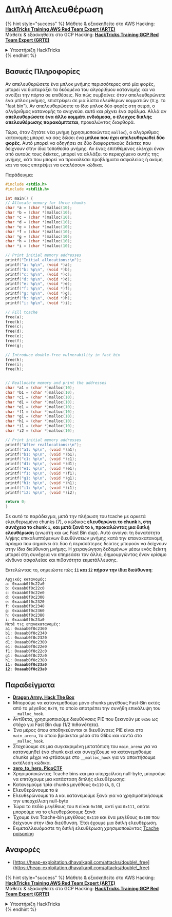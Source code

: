 # Διπλή Απελευθέρωση

{% hint style="success" %}
Μάθετε & εξασκηθείτε στο AWS Hacking:<img src="/.gitbook/assets/arte.png" alt="" data-size="line">[**HackTricks Training AWS Red Team Expert (ARTE)**](https://training.hacktricks.xyz/courses/arte)<img src="/.gitbook/assets/arte.png" alt="" data-size="line">\
Μάθετε & εξασκηθείτε στο GCP Hacking: <img src="/.gitbook/assets/grte.png" alt="" data-size="line">[**HackTricks Training GCP Red Team Expert (GRTE)**<img src="/.gitbook/assets/grte.png" alt="" data-size="line">](https://training.hacktricks.xyz/courses/grte)

<details>

<summary>Υποστήριξη HackTricks</summary>

* Ελέγξτε τα [**σχέδια συνδρομής**](https://github.com/sponsors/carlospolop)!
* **Εγγραφείτε στην** 💬 [**ομάδα Discord**](https://discord.gg/hRep4RUj7f) ή στην [**ομάδα telegram**](https://t.me/peass) ή **ακολουθήστε** μας στο **Twitter** 🐦 [**@hacktricks\_live**](https://twitter.com/hacktricks\_live)**.**
* **Μοιραστείτε κόλπα hacking υποβάλλοντας PRs στα** [**HackTricks**](https://github.com/carlospolop/hacktricks) και [**HackTricks Cloud**](https://github.com/carlospolop/hacktricks-cloud) github repos.

</details>
{% endhint %}

## Βασικές Πληροφορίες

Αν απελευθερώσετε ένα μπλοκ μνήμης περισσότερες από μία φορές, μπορεί να διαταράξει τα δεδομένα του αλγορίθμου κατανομής και να ανοίξει την πόρτα σε επιθέσεις. Να πώς συμβαίνει: όταν απελευθερώνετε ένα μπλοκ μνήμης, επιστρέφει σε μια λίστα ελεύθερων κομματιών (π.χ. το "fast bin"). Αν απελευθερώσετε το ίδιο μπλοκ δύο φορές στη σειρά, ο αλγόριθμος κατανομής το ανιχνεύει αυτό και ρίχνει ένα σφάλμα. Αλλά αν **απελευθερώσετε ένα άλλο κομμάτι ενδιάμεσα, ο έλεγχος διπλής απελευθέρωσης παρακάμπτεται**, προκαλώντας διαφθορά.

Τώρα, όταν ζητάτε νέα μνήμη (χρησιμοποιώντας `malloc`), ο αλγόριθμος κατανομής μπορεί να σας δώσει ένα **μπλοκ που έχει απελευθερωθεί δύο φορές**. Αυτό μπορεί να οδηγήσει σε δύο διαφορετικούς δείκτες που δείχνουν στην ίδια τοποθεσία μνήμης. Αν ένας επιτιθέμενος ελέγχει έναν από αυτούς τους δείκτες, μπορεί να αλλάξει το περιεχόμενο αυτής της μνήμης, κάτι που μπορεί να προκαλέσει προβλήματα ασφαλείας ή ακόμη και να τους επιτρέψει να εκτελέσουν κώδικα.

Παράδειγμα:
```c
#include <stdio.h>
#include <stdlib.h>

int main() {
// Allocate memory for three chunks
char *a = (char *)malloc(10);
char *b = (char *)malloc(10);
char *c = (char *)malloc(10);
char *d = (char *)malloc(10);
char *e = (char *)malloc(10);
char *f = (char *)malloc(10);
char *g = (char *)malloc(10);
char *h = (char *)malloc(10);
char *i = (char *)malloc(10);

// Print initial memory addresses
printf("Initial allocations:\n");
printf("a: %p\n", (void *)a);
printf("b: %p\n", (void *)b);
printf("c: %p\n", (void *)c);
printf("d: %p\n", (void *)d);
printf("e: %p\n", (void *)e);
printf("f: %p\n", (void *)f);
printf("g: %p\n", (void *)g);
printf("h: %p\n", (void *)h);
printf("i: %p\n", (void *)i);

// Fill tcache
free(a);
free(b);
free(c);
free(d);
free(e);
free(f);
free(g);

// Introduce double-free vulnerability in fast bin
free(h);
free(i);
free(h);


// Reallocate memory and print the addresses
char *a1 = (char *)malloc(10);
char *b1 = (char *)malloc(10);
char *c1 = (char *)malloc(10);
char *d1 = (char *)malloc(10);
char *e1 = (char *)malloc(10);
char *f1 = (char *)malloc(10);
char *g1 = (char *)malloc(10);
char *h1 = (char *)malloc(10);
char *i1 = (char *)malloc(10);
char *i2 = (char *)malloc(10);

// Print initial memory addresses
printf("After reallocations:\n");
printf("a1: %p\n", (void *)a1);
printf("b1: %p\n", (void *)b1);
printf("c1: %p\n", (void *)c1);
printf("d1: %p\n", (void *)d1);
printf("e1: %p\n", (void *)e1);
printf("f1: %p\n", (void *)f1);
printf("g1: %p\n", (void *)g1);
printf("h1: %p\n", (void *)h1);
printf("i1: %p\n", (void *)i1);
printf("i2: %p\n", (void *)i2);

return 0;
}
```
Σε αυτό το παράδειγμα, μετά την πλήρωση του tcache με αρκετά ελευθερωμένα chunks (7), ο κώδικας **ελευθερώνει το chunk `h`, στη συνέχεια το chunk `i`, και μετά ξανά το `h`, προκαλώντας μια διπλή ελευθέρωση** (γνωστή και ως Fast Bin dup). Αυτό ανοίγει τη δυνατότητα λήψης επικαλυπτόμενων διευθύνσεων μνήμης κατά την επανακατανομή, πράγμα που σημαίνει ότι δύο ή περισσότερες δείκτες μπορούν να δείχνουν στην ίδια διεύθυνση μνήμης. Η χειραγώγηση δεδομένων μέσω ενός δείκτη μπορεί στη συνέχεια να επηρεάσει τον άλλο, δημιουργώντας έναν κρίσιμο κίνδυνο ασφαλείας και πιθανότητα εκμετάλλευσης.

Εκτελώντας το, σημειώστε πώς **`i1` και `i2` πήραν την ίδια διεύθυνση**:

<pre><code>Αρχικές κατανομές:
a: 0xaaab0f0c22a0
b: 0xaaab0f0c22c0
c: 0xaaab0f0c22e0
d: 0xaaab0f0c2300
e: 0xaaab0f0c2320
f: 0xaaab0f0c2340
g: 0xaaab0f0c2360
h: 0xaaab0f0c2380
i: 0xaaab0f0c23a0
Μετά τις επανακατανομές:
a1: 0xaaab0f0c2360
b1: 0xaaab0f0c2340
c1: 0xaaab0f0c2320
d1: 0xaaab0f0c2300
e1: 0xaaab0f0c22e0
f1: 0xaaab0f0c22c0
g1: 0xaaab0f0c22a0
h1: 0xaaab0f0c2380
<strong>i1: 0xaaab0f0c23a0
</strong><strong>i2: 0xaaab0f0c23a0
</strong></code></pre>

## Παραδείγματα

* [**Dragon Army. Hack The Box**](https://7rocky.github.io/en/ctf/htb-challenges/pwn/dragon-army/)
* Μπορούμε να κατανεμηθούμε μόνο chunks μεγέθους Fast-Bin εκτός από το μέγεθος `0x70`, το οποίο αποτρέπει την συνήθη επικάλυψη του `__malloc_hook`.
* Αντίθετα, χρησιμοποιούμε διευθύνσεις PIE που ξεκινούν με `0x56` ως στόχο για Fast Bin dup (1/2 πιθανότητα).
* Ένα μέρος όπου αποθηκεύονται οι διευθύνσεις PIE είναι στο `main_arena`, το οποίο βρίσκεται μέσα στο Glibc και κοντά στο `__malloc_hook`.
* Στοχεύουμε σε μια συγκεκριμένη μετατόπιση του `main_arena` για να κατανεμηθεί ένα chunk εκεί και συνεχίζουμε να κατανεμηθούμε chunks μέχρι να φτάσουμε στο `__malloc_hook` για να αποκτήσουμε εκτέλεση κώδικα.
* [**zero_to_hero. PicoCTF**](https://7rocky.github.io/en/ctf/picoctf/binary-exploitation/zero_to_hero/)
* Χρησιμοποιώντας Tcache bins και μια υπερχείλιση null-byte, μπορούμε να επιτύχουμε μια κατάσταση διπλής ελευθέρωσης:
* Κατανεμούμε τρία chunks μεγέθους `0x110` (`A`, `B`, `C`)
* Ελευθερώνουμε το `B`
* Ελευθερώνουμε το `A` και κατανεμούμε ξανά για να χρησιμοποιήσουμε την υπερχείλιση null-byte
* Τώρα το πεδίο μεγέθους του `B` είναι `0x100`, αντί για `0x111`, οπότε μπορούμε να το ελευθερώσουμε ξανά
* Έχουμε ένα Tcache-bin μεγέθους `0x110` και ένα μεγέθους `0x100` που δείχνουν στην ίδια διεύθυνση. Έτσι έχουμε μια διπλή ελευθέρωση.
* Εκμεταλλευόμαστε τη διπλή ελευθέρωση χρησιμοποιώντας [Tcache poisoning](tcache-bin-attack.md)

## Αναφορές

* [https://heap-exploitation.dhavalkapil.com/attacks/double\_free](https://heap-exploitation.dhavalkapil.com/attacks/double\_free)

{% hint style="success" %}
Μάθετε & εξασκηθείτε στο AWS Hacking:<img src="/.gitbook/assets/arte.png" alt="" data-size="line">[**HackTricks Training AWS Red Team Expert (ARTE)**](https://training.hacktricks.xyz/courses/arte)<img src="/.gitbook/assets/arte.png" alt="" data-size="line">\
Μάθετε & εξασκηθείτε στο GCP Hacking: <img src="/.gitbook/assets/grte.png" alt="" data-size="line">[**HackTricks Training GCP Red Team Expert (GRTE)**<img src="/.gitbook/assets/grte.png" alt="" data-size="line">](https://training.hacktricks.xyz/courses/grte)

<details>

<summary>Υποστήριξη HackTricks</summary>

* Ελέγξτε τα [**σχέδια συνδρομής**](https://github.com/sponsors/carlospolop)!
* **Εγγραφείτε στην** 💬 [**ομάδα Discord**](https://discord.gg/hRep4RUj7f) ή στην [**ομάδα telegram**](https://t.me/peass) ή **ακολουθήστε** μας στο **Twitter** 🐦 [**@hacktricks\_live**](https://twitter.com/hacktricks\_live)**.**
* **Μοιραστείτε κόλπα hacking υποβάλλοντας PRs στα** [**HackTricks**](https://github.com/carlospolop/hacktricks) και [**HackTricks Cloud**](https://github.com/carlospolop/hacktricks-cloud) github repos.

</details>
{% endhint %}
